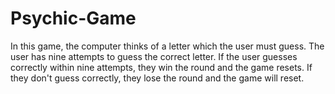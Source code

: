 # Psychic-Game

In this game, the computer thinks of a letter which the user must guess.
The user has nine attempts to guess the correct letter. 
If the user guesses correctly within nine attempts, they win the round and the game resets. 
If they don't guess correctly, they lose the round and the game will reset.
